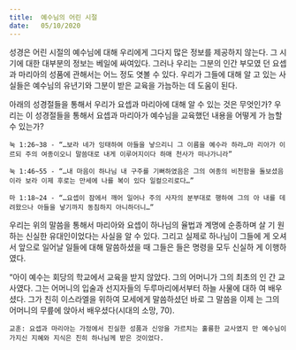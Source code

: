 ```yaml
---
title:  예수님의 어린 시절
date:   05/10/2020
---
```


성경은 어린 시절의 예수님에 대해 우리에게 그다지 많은 정보를 제공하지 않는다. 그 시기에 대한 대부분의 정보는 베일에 싸여있다. 그러나 우리는 그분의 인간 부모였 던 요셉과 마리아의 성품에 관해서는 어느 정도 엿볼 수 있다. 우리가 그들에 대해 알 고 있는 사실들은 예수님의 유년기와 그분이 받은 교육을 가늠하는 데 도움이 된다.

아래의 성경절들을 통해서 우리가 요셉과 마리아에 대해 알 수 있는 것은 무엇인가? 우리는 이 성경절들을 통해서 요셉과 마리아가 예수님을 교육했던 내용을 어떻게 가 늠할 수 있는가?

`눅 1:26~38 - “…보라 네가 잉태하여 아들을 낳으리니 그 이름을 예수라 하라…마 리아가 이르되 주의 여종이오니 말씀대로 내게 이루어지이다 하매 천사가 떠나가니라”`

`눅 1:46~55 - “…내 마음이 하나님 내 구주를 기뻐하였음은 그의 여종의 비천함을 돌보셨음이라 보라 이제 후로는 만세에 나를 복이 있다 일컬으리로다…”`

`마 1:18~24 - “…요셉이 잠에서 깨어 일어나 주의 사자의 분부대로 행하여 그의 아 내를 데려왔으나 아들을 낳기까지 동침하지 아니하더니…”`

우리는 위의 말씀을 통해서 마리아와 요셉이 하나님의 율법과 계명에 순종하며 살 기 원하는 신실한 유대인이었다는 사실을 알 수 있다. 그리고 실제로 하나님이 그들에 게 오셔서 앞으로 일어날 일들에 대해 말씀하셨을 때 그들은 들은 명령을 모두 신실하 게 이행하였다.

“아이 예수는 회당의 학교에서 교육을 받지 않았다. 그의 어머니가 그의 최초의 인 간 교사였다. 그는 어머니의 입술과 선지자들의 두루마리에서부터 하늘 사물에 대하 여 배우셨다. 그가 친히 이스라엘을 위하여 모세에게 말씀하셨던 바로 그 말씀을 이제 는 그의 어머니의 무릎에 앉아서 배우셨다(시대의 소망, 70).

`교훈: 요셉과 마리아는 가정에서 진실한 성품과 신앙을 가르치는 훌륭한 교사였지 만 예수님이 가지신 지혜와 지식은 친히 하나님께 받은 것이었다.`